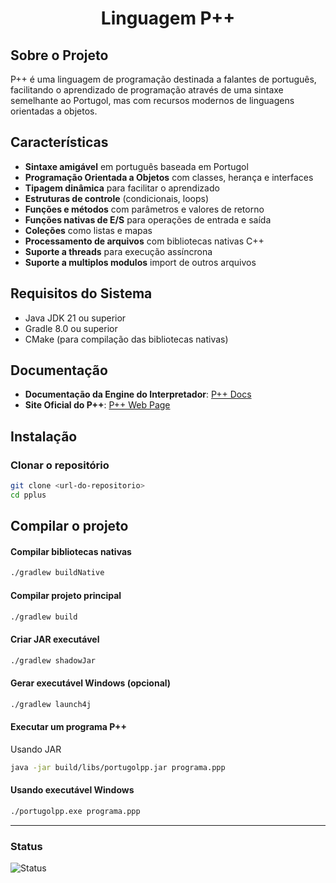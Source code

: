 <h1 align="center">Linguagem P++</h1>

## Sobre o Projeto

P++ é uma linguagem de programação destinada a falantes de português, facilitando o aprendizado de programação através
de uma sintaxe semelhante ao Portugol, mas com recursos modernos de linguagens orientadas a objetos.

## Características

- **Sintaxe amigável** em português baseada em Portugol
- **Programação Orientada a Objetos** com classes, herança e interfaces
- **Tipagem dinâmica** para facilitar o aprendizado
- **Estruturas de controle** (condicionais, loops)
- **Funções e métodos** com parâmetros e valores de retorno
- **Funções nativas de E/S** para operações de entrada e saída
- **Coleções** como listas e mapas
- **Processamento de arquivos** com bibliotecas nativas C++
- **Suporte a threads** para execução assíncrona
- **Suporte a multiplos modulos** import de outros arquivos

## Requisitos do Sistema

- Java JDK 21 ou superior
- Gradle 8.0 ou superior
- CMake (para compilação das bibliotecas nativas)

## Documentação

- **Documentação da Engine do Interpretador**: [P++ Docs](https://deepwiki.com/GustavoLyra23/PPlus)
- **Site Oficial do P++**: [P++ Web Page](https://gustavolyra23.github.io/pplus_web/index.html)

## Instalação

### Clonar o repositório

```bash
git clone <url-do-repositorio>
cd pplus
``` 

## Compilar o projeto

#### Compilar bibliotecas nativas

```bash
./gradlew buildNative
```

#### Compilar projeto principal

```bash
./gradlew build
```

#### Criar JAR executável

```bash
./gradlew shadowJar
```

#### Gerar executável Windows (opcional)

```bash
./gradlew launch4j 
```

#### Executar um programa P++

Usando JAR

```bash
java -jar build/libs/portugolpp.jar programa.ppp
```

#### Usando executável Windows

```bash
./portugolpp.exe programa.ppp
``` 

<hr/>

### Status

<img src="https://img.shields.io/badge/status-desenvolvimento-green.svg" alt="Status" />


